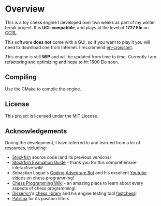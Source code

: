 # Overview

This is a toy chess engine I developed over two weeks as part of my winter break project. It is **UCI-compatible**, and plays at the level of **1727 Elo** on [CCRL](https://computerchess.org.uk/ccrl/404/cgi/engine_details.cgi?match_length=30&each_game=1&print=Details&each_game=1&eng=Emerald%200.3.0%2064-bit#Emerald_0_3_0_64-bit).

This software **does not** come with a GUI, so if you want to play it you will need to download one from Internet. I recommend [en-croissant](https://github.com/franciscoBSalgueiro/en-croissant).

This engine is still **WIP** and will be updated from time to time. Currently I am refactoring and optimizing and hope to hit 1600 Elo soon.

## Compiling

Use the CMake to compile the engine.

## License

This project is licensed under the MIT License.

## Acknowledgements

During the development, I have referred to and learned from a lot of resources, including:

- [Stockfish](https://github.com/official-stockfish/Stockfish/tree/master) source code (and its previous versions)
- [Stockfish Evaluation Guide](https://hxim.github.io/Stockfish-Evaluation-Guide/) - thank you for this comprehensive interactive wiki!
- Sebastian Lague's [Coding Adventure Bot](https://github.com/SebLague/Chess-Coding-Adventure/tree/Chess-V2-UCI) and his excellent [Youtube videos](https://www.youtube.com/watch?v=_vqlIPDR2TU) on chess programming!
- [Chess Programming Wiki](https://www.chessprogramming.org/Main_Page/) - an amazing place to learn about every aspects of chess programming!
- [Disservin](https://github.com/Disservin)'s [chess library](https://github.com/Disservin/chess-library) and his engine testing tool [fastchess](https://github.com/Disservin/fastchess)!
- [Patricia](https://github.com/Adam-Kulju/Patricia) for its position filters
